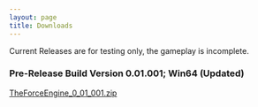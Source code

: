 ```yaml
---
layout: page
title: Downloads
---
```


Current Releases are for testing only, the gameplay is incomplete.

### Pre-Release Build Version 0.01.001; Win64 (Updated)
[TheForceEngine_0_01_001.zip](archive/TheForceEngine_0_01_001.zip)
